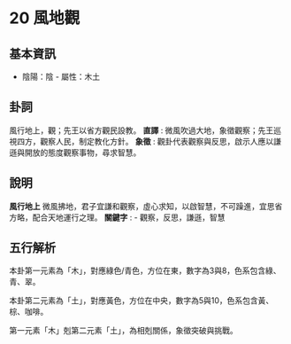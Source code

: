 # 20 風地觀

## 基本資訊
- 陰陽：陰 - 屬性：木土 
## 卦詞
風行地上，觀；先王以省方觀民設教。
 **直譯** : 微風吹過大地，象徵觀察；先王巡視四方，觀察人民，制定教化方針。
 **象徵** : 觀卦代表觀察與反思，啟示人應以謙遜與開放的態度觀察事物，尋求智慧。
## 說明
**風行地上** 微風拂地，君子宜謙和觀察，虛心求知，以啟智慧，不可躁進，宜思省方略，配合天地運行之理。
**關鍵字** : - 觀察，反思，謙遜，智慧
## 五行解析
本卦第一元素為「木」，對應綠色/青色，方位在東，數字為3與8，色系包含綠、青、翠。

本卦第二元素為「土」，對應黃色，方位在中央，數字為5與10，色系包含黃、棕、咖啡。

第一元素「木」剋第二元素「土」，為相剋關係，象徵突破與挑戰。

